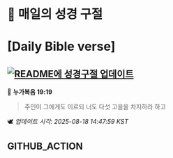 # 🙏 매일의 성경 구절
# [Daily Bible verse]
## [![README에 성경구절 업데이트](https://github.com/DONGSUKA/first_test/actions/workflows/update-readme-bible.yml/badge.svg)](https://github.com/DONGSUKA/first_test/actions/workflows/update-readme-bible.yml)
<!-- START_BIBLE_VERSE -->
📖 **누가복음 19:19**
> 주인이 그에게도 이르되 너도 다섯 고을을 차지하라 하고

🕊️ _업데이트 시각: 2025-08-18 14:47:59 KST_
  <!-- END_BIBLE_VERSE -->
## GITHUB_ACTION
